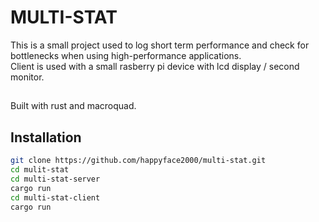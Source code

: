 <div align="center">

</div>

# MULTI-STAT

This is a small project used to log short term performance and check for bottlenecks when using high-performance applications.<br />
Client is used with a small rasberry pi device with lcd display / second monitor.

##

Built with rust and macroquad.

## Installation
```bash
git clone https://github.com/happyface2000/multi-stat.git
cd mulit-stat
cd multi-stat-server
cargo run
cd multi-stat-client
cargo run
